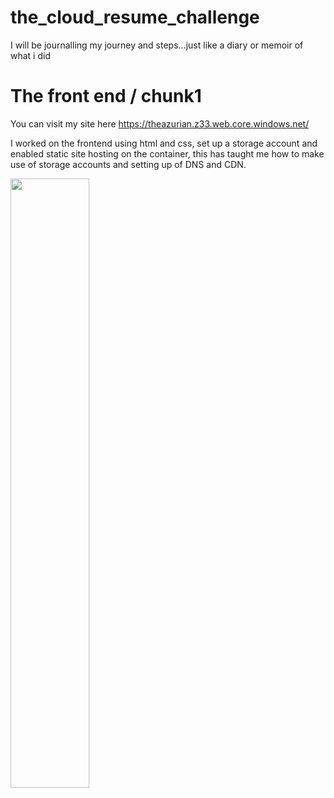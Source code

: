 # the_cloud_resume_challenge

I will be journalling my journey and steps...just like a diary or memoir of what i did

# The front end / chunk1

You can visit my site here https://theazurian.z33.web.core.windows.net/

I worked on the frontend using html and css, set up a storage account and enabled static site hosting on the container, this has taught me how to make use of storage accounts and setting up of DNS and CDN. 

<img src=https://user-images.githubusercontent.com/73601265/222102223-0ba6b50b-eea5-4115-b489-716c9aadc484.png width=50% height=50%>


